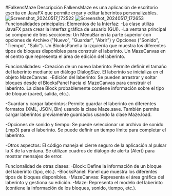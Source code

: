 #FalkensMaze
Descripción
FalkensMaze es una aplicación de escritorio escrita en JavaFX que permite crear y editar laberintos personalizables.
![Screenshot_20240517_172522](https://github.com/AlejandraCanovas/FalkensMaze/assets/158309284/9228bcbf-add6-400a-b471-64688a94198b)
![Screenshot_20240517_172653](https://github.com/AlejandraCanovas/FalkensMaze/assets/158309284/f8d372c5-55c3-4b1d-8a2a-1979260c6e77)
Funcionalidades principales:
Elementos de la Interfaz:
-La clase utiliza JavaFX para crear la interfaz gráfica de usuario (GUI).
-La ventana principal se compone de tres secciones:
    Un MenuBar en la parte superior con opciones de Archivo ("Nuevo", "Guardar", "Abrir") y Opciones ("Sonido", "Tiempo", "Salir").
    Un BlocksPanel a la izquierda que muestra los diferentes tipos de bloques disponibles para construir el laberinto.
    Un MazeCanvas en el centro que representa el área de edición del laberinto.

Funcionalidades:
-Creación de un nuevo laberinto:
    Permite definir el tamaño del laberinto mediante un diálogo DialogSize.
    El laberinto se inicializa en el objeto MazeCanvas.
-Edición del laberinto:
    Se pueden arrastrar y soltar bloques desde el BlocksPanel hacia el MazeCanvas para construir el laberinto.
    La clase Block probablemente contiene información sobre el tipo de bloque (pared, salida, etc.).

-Guardar y cargar laberintos:
    Permite guardar el laberinto en diferentes formatos (XML, JSON, Bin) usando la clase Maze.save.
    También permite cargar laberintos previamente guardados usando la clase Maze.load.

-Opciones de sonido y tiempo:
    Se puede seleccionar un archivo de sonido (.mp3) para el laberinto.
    Se puede definir un tiempo límite para completar el laberinto.

-Otros aspectos:
    El código maneja el cierre seguro de la aplicación al pulsar la X de la ventana.
    Se utilizan cuadros de diálogo de alerta (Alert) para mostrar mensajes de error.

Funcionalidad de otras clases:
    -Block: Define la información de un bloque del laberinto (tipo, etc.).
    -BlocksPanel: Panel que muestra los diferentes tipos de bloques disponibles.
    -MazeCanvas: Representa el área gráfica del laberinto y gestiona su edición.
    -Maze: Representa el modelo del laberinto (contiene la información de los bloques, sonido, tiempo, etc.).
    
